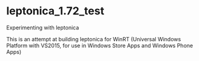# leptonica_1.72_test
Experimenting with leptonica

This is an attempt at building leptonica for WinRT (Universal Windows Platform with VS2015, for use in Windows Store Apps and Windows Phone Apps) 
